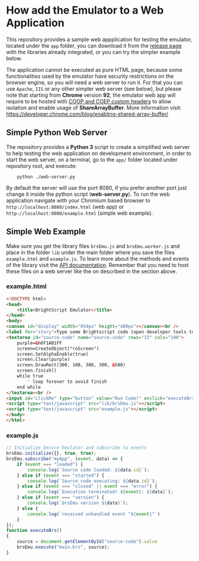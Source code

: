 # How add the Emulator to a Web Application

This repository provides a sample web appplication for testing the emulator, located under the `app` folder, you can download it from the [release page](https://github.com/lvcabral/brs-emu/releases) with the libraries already integrated, or you can try the simpler example below.

The application cannot be executed as pure HTML page, because some functionalities used by the emulator have security restrictions on the browser engine, so you will need a web server to run it. For that you can use `Apache`, `IIS` or any other simpler web server (see below), but please note that starting from **Chrome** version **92**, the emulator web app will require to be hosted with [COOP and COEP custom headers](https://developer.chrome.com/blog/enabling-shared-array-buffer/) to allow isolation and enable usage of **ShareArrayBuffer**. More information visit: https://developer.chrome.com/blog/enabling-shared-array-buffer/

## Simple Python Web Server

The repository provides a **Python 3** script to create a simplified web server to help testing the web application on development environment, in order to start the web server, on a terminal, go to the `app/` folder located under repository root, and execute:
```shell
    python ./web-server.py
```
By default the server will use the port 8080, if you prefer another port just change it inside the python script (**web-server.py**).
To run the web application navigate with your Chromium based browser to `http://localhost:8080/index.html` (web app) or `http://localhost:8080/example.html` (simple web example).

## Simple Web Example

Make sure you get the library files `brsEmu.js` and `brsEmu.worker.js` and place in the folder `lib` under the main folder where you save the files `example.html` and `example.js`. To learn more about the methods and events of the library visit the [API documentation](docs/emulator-api.md). Remember that you need to host these files on a web server like the on described in the section above.

### example.html
```html
<!DOCTYPE html>
<head>
    <title>BrightScript Emulator</title>
</head>
<body>
<canvas id="display" width="854px" height="480px"></canvas><br />
<label for="story">Type some Brightscript code (open developer tools to see the console):</label><br />
<textarea id="source-code" name="source-code" rows="15" cols="100">
    purple=&h6F1AB1FF
    screen=CreateObject("roScreen")
    screen.SetAlphaEnable(true)
    screen.Clear(purple)
    screen.DrawRect(300, 100, 300, 300, &h80)
    screen.finish()
    while true
        ' loop forever to avoid finish
    end while
</textarea><br />
<input id="clickMe" type="button" value="Run Code!" onclick="executeBrs();" />
<script type="text/javascript" src="lib/brsEmu.js"></script>
<script type="text/javascript" src="example.js"></script>
</body>
</html>
```

### example.js
```javascript
// Initialize Device Emulator and subscribe to events
brsEmu.initialize({}, true, true);
brsEmu.subscribe("myApp", (event, data) => {
    if (event === "loaded") {
        console.log(`Source code loaded: ${data.id}`);
    } else if (event === "started") {
        console.log(`Source code executing: ${data.id}`);
    } else if (event === "closed" || event === "error") {
        console.log(`Execution terminated! ${event}: ${data}`);
    } else if (event === "version") {
        console.log(`brsEmu version ${data}`);
    } else {
        console.log(`received unhandled event "${event}"`)
    }
});
function executeBrs()
{
    source = document.getElementById("source-code").value
    brsEmu.execute("main.brs", source);
}
```

